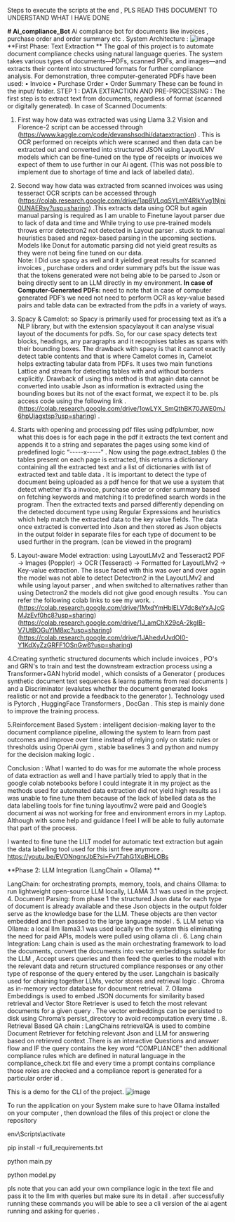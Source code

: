Steps to execute the scripts at the end , PLS READ THIS DOCUMENT TO UNDERSTAND WHAT I HAVE DONE


**# Ai_compliance_Bot**
Ai compliance bot for documents like invoices , purchase order and order summary etc  .
System Architecture :
![image](https://github.com/user-attachments/assets/28b932dd-f800-4342-8555-bd7baa914932)
**First Phase: Text Extraction **
The goal of this project is to automate document compliance checks using natural language queries. The system takes various types of documents—PDFs, scanned PDFs, and images—and extracts their content into structured formats for further compliance analysis. For demonstration, three computer-generated PDFs have been used:
•	Invoice
•	Purchase Order
•	Order Summary
These can be found in the input/ folder.
STEP 1 : DATA EXTRACTION AND PRE-PROCESSING : The first step is to extract text from documents, regardless of format (scanned or digitally generated).
In case of Scanned Documents: 
1.	First way how data was extracted was using Llama 3.2 Vision and Florence-2 script can be accessed through (https://www.kaggle.com/code/devanshsodhi/dataextraction) . This is OCR performed on receipts which were scanned and then data can be extracted out and converted into structured JSON using LayoutLMV models which can be fine-tuned on the type of receipts or invoices we expect of them to use further in our Ai agent. (This was not possible to implement due to shortage of time and lack of labelled data).
2.	Second way how data was extracted from scanned invoices was using tesseract OCR scripts can be accessed through (https://colab.research.google.com/drive/1ap8VLqqSYLmY4RlkYvg1Njni0UNAERsy?usp=sharing) .This extracts data using OCR but again manual parsing is required as I am unable to Finetune layout parser due to lack of data and time and While trying to use pre-trained models throws error detectron2 not detected in Layout parser . stuck to manual heuristics based and regex-based parsing in the upcoming sections. Models like Donut for automatic parsing did not yield great results as they were not being fine tuned on our data.  
Note: I Did use spacy as well and it yielded great results for scanned invoices , purchase orders and order summary pdfs but the issue was that the tokens generated were not being able to be parsed to Json or being directly sent to an LLM directly in my environment.
**In case of Computer-Generated PDFs:** need to note that in case of computer generated PDF’s we need not need to perform OCR as key-value based pairs and table data can be extracted from the pdfs in a variety of ways.
1.	Spacy & Camelot: so Spacy is primarily used for processing text as it’s a NLP library, but with the extension spacylayout it can analyse visual layout of the documents for pdfs. So, for our case spacy detects text blocks, headings, any paragraphs and it recognises tables as spans with their bounding boxes. The drawback with spacy is that it cannot exactly detect table contents and that is where Camelot comes in, Camelot helps extracting tabular data from PDFs. It uses two main functions Lattice and stream for detecting tables with and without borders explicitly. Drawback of using this method is that again data cannot be converted into usable Json as information is extracted using the bounding boxes but its not of the exact format, we expect it to be. pls access code using the following link . (https://colab.research.google.com/drive/1owLYX_SmQthBK70JWE0mJ6hpUjagxtsp?usp=sharing) .
2.	Starts with opening and processing pdf files using pdfplumber, now what this does is for each page in the pdf it extracts the text content and appends it to a string and separates the pages using some kind of predefined logic “-----x-----”  . Now using the page.extract_tables () the tables present on each page is extracted, this returns a dictionary containing all the extracted text and a list of dictionaries with list of extracted text and table data .  It is important to detect the type of document being uploaded as a pdf hence for that we use a system that detect whether it’s a invoice, purchase order or order summary based on fetching keywords and matching it to predefined search words in the program. Then the extracted texts and parsed differently depending on the detected document type using Regular Expressions and heuristics which help match the extracted data to the key value fields. The data once extracted is converted into Json and then stored as Json objects in the output folder in separate files for each type of document to be used further in the program. 
(can be viewed in the program)

3.	Layout-aware Model extraction: using LayoutLMv2 and Tesseract2 
 PDF → Images (Poppler) → OCR (Tesseract) → Formatted for LayoutLMv2 → Key-value extraction.
The issue faced with this was over and over again the model was not able to detect Detectron2 in the LayoutLMv2 and while using layout parser , and when switched to alternatives rather than using Detectron2 the models did not give good enough results . You can refer the following colab links to see my work.
. (https://colab.research.google.com/drive/1MxdYmHblELV7dc8eYxAJcGMJzEvf0hc8?usp=sharing)
(https://colab.research.google.com/drive/1J_amChX29cA-2kgIB-V7UtBOGuYlM8xc?usp=sharing)
(https://colab.research.google.com/drive/1JAhedvUvdOI0-Y1KdXyZzGRFF1OSnGw6?usp=sharing)

4.Creating synthetic structured documents which include invoices , PO's and GRN's to train and test the downstream extraction process using a Transformer+GAN hybrid model , which consists of a Generator ( produces synthetic document text sequences & learns patterns from real documents ) and a Discriminator (evalutes whether the document generated looks realistic or not and provide a feedback to the generator ). Technology used is Pytorch , HuggingFace Transformers , DocGan . This step is mainly done to improve the training process.

5.Reinforcement Based System : intelligent decision-making layer to the document compliance pipeline, allowing the system to learn from past outcomes and improve over time instead of relying only on static rules or thresholds using OpenAi gym , stable baselines 3 and python and numpy for the decision making logic .

Conclusion : What I wanted to do was for me automate the whole process of data extraction as well and I have partially tried to apply that in the google colab notebooks before I could integrate it in my project as the methods used for automated data extraction did not yield high results as I was unable to fine tune them because of the lack of labelled data as the data labelling tools for fine tuning layoutlmv2 were paid and Google’s document ai was not working for free  and environment errors in my Laptop. Although with some help and guidance I feel I will be able to fully automate that part of the process. 

I wanted to fine tune the LILT model for automatic text extraction but again the data labelling tool used for this isnt free anymore .
https://youtu.be/EVONngnrJbE?si=Fv7TahG1XpBHLOBs

**Phase 2: LLM Integration (LangChain + Ollama) **

LangChain: for orchestrating prompts, memory, tools, and chains
Ollama: to run lightweight open-source LLM locally, LLAMA 3.1 was used in the project. 
4.	Document Parsing: from phase 1 the structured Json data for each type of document is already available and these Json objects in the output folder serve as the knowledge base for the LLM. These objects are then vector embedded and then passed to the large language model .
5.	LLM setup via Ollama: a local llm llama3.1 was used locally on the system this eliminating the need for paid APIs, models were pulled using ollama cli .
6.	Lang chain Integration: Lang chain is used as the main orchestrating framework to load the documents, convert the documents into vector embeddings suitable for the LLM , Accept users queries and then feed the queries to the model with the relevant data and return structured compliance responses or any other type of response of the query entered by the user.
Langchain is basically used for chaining together LLMs, vector stores and retrieval logic . Chroma as in-memory vector database for document retrieval. 
7.	Ollama Embeddings is used to embed JSON documents for similarity based retrieval and Vector Store Retriever is used to fetch the most relevant documents for a given query . The vector embeddings can be persisted to disk using Chroma’s persist_directory to avoid recomputation every time .
8.	Retrieval Based QA chain : LangChains retrievalQA is used to combine Document Retriever for fetching relevant Json and LLM for answering based on retrieved context .There is an interactive Questions and answer flow and IF the query contains the key word “COMPLIANCE” then additional compliance rules which are defined in natural language in the compliance_check.txt file and every time a prompt contains compliance those roles are checked and a compliance report is generated for a particular order id .

This is a demo for the CLI of the project. 
![image](https://github.com/user-attachments/assets/a8ebb5ea-27b1-4a37-aa24-dfdc16ec1c19)

To run the application on your System make sure to have Ollama installed on your computer , then download the files of this project or clone the repository 

env\Scripts\activate  

pip install -r full_requirements.txt

python main.py

python model.py 

pls note that you can add your own compliance logic in the text file and pass it to the llm with queries but make sure its in detail .
after successfully running these commands you will be able to see a cli version of the ai agent running and asking for queries .
